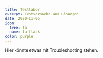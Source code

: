 ```yaml
---
title: Testlabor
excerpt: Testversuche und Lösungen
date: 2020-11-05
icon:
  type: fa
  name: fa-flask
color: purple
---
```


Hier könnte etwas mit Troubleshooting stehen.